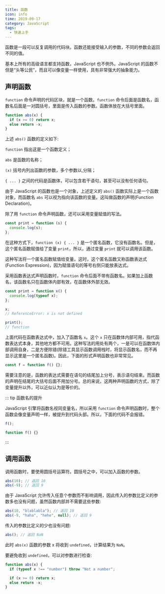 ```yaml
---
title: 函数
icon: info
time: 2019-09-17
category: JavaScript
tags:
  - 快速上手
---
```


函数是一段可以反复调用的代码块。函数还能接受输入的参数，不同的参数会返回不同的值。

基本上所有的高级语言都支持函数，JavaScript 也不例外。JavaScript 的函数不但是“头等公民”，而且可以像变量一样使用，具有非常强大的抽象能力。

<!-- more -->

## 声明函数

`function` 命令声明的代码区块，就是一个函数。`function` 命令后面是函数名，函数名后面是一对圆括号，里面是传入函数的参数。函数体放在大括号里面。

```js
function abs(x) {
  if (x >= 0) return x;
  else return -x;
}
```

上述 `abs()` 函数的定义如下:

`function` 指出这是一个函数定义；

`abs` 是函数的名称；

`(x)` 括号内列出函数的参数，多个参数以,分隔；

`{ ... }` 之间的代码是函数体，可以包含若干语句，甚至可以没有任何语句。

由于 JavaScript 的函数也是一个对象，上述定义的 `abs()` 函数实际上是一个函数对象，而函数名 `abs` 可以视为指向该函数的变量。这叫做函数的声明(Function Declaration)。

除了用 `function` 命令声明函数，还可以采用变量赋值的写法。

```js
const print = function (s) {
  console.log(s);
};
```

在这种方式下，`function (x) { ... }` 是一个匿名函数，它没有函数名。但是，这个匿名函数赋值给了变量 `print`，所以，通过变量 `print` 就可以调用该函数。

这种写法将一个匿名函数赋值给变量。这时，这个匿名函数又称函数表达式(Function Expression)，因为赋值语句的等号右侧只能放表达式。

采用函数表达式声明函数时，`function` 命令后面不带有函数名。如果加上函数名，该函数名只在函数体内部有效，在函数体外部无效。

```js
const print = function x() {
  console.log(typeof x);
};

x;
// ReferenceError: x is not defined

print();
// function
```

上面代码在函数表达式中，加入了函数名 `x`。这个 `x` 只在函数体内部可用，指代函数表达式本身，其他地方都不可用。这种写法的用处有两个，一是可以在函数体内部调用自身，二是方便除错(除错工具显示函数调用栈时，将显示函数名，而不再显示这里是一个匿名函数)。因此，下面的形式声明函数也非常常见。

```js
const f = function f() {};
```

需要注意的是，函数的表达式需要在语句的结尾加上分号，表示语句结束。而函数的声明在结尾的大括号后面不用加分号。总的来说，这两种声明函数的方式，除了变量提升以外，可以近似认为是等价的。

::: tip 函数名的提升

JavaScript 引擎将函数名视同变量名，所以采用 `function` 命令声明函数时，整个函数会像变量声明一样，被提升到代码头部。所以，下面的代码不会报错。

```js
f();

function f() {}
```

:::

## 调用函数

调用函数时，要使用圆括号运算符。圆括号之中，可以加入函数的参数。

```js
abs(10); // 返回 10
abs(-9); // 返回 9
```

由于 JavaScript 允许传入任意个参数而不影响调用，因此传入的参数比定义的参数多也没有问题，虽然函数内部并不需要这些参数:

```js
abs(10, "blablabla"); // 返回 10
abs(-9, "haha", "hehe", null); // 返回 9
```

传入的参数比定义的少也没有问题:

```js
abs(); // 返回 NaN
```

此时 `abs(x)` 函数的参数 x 将收到 `undefined`，计算结果为 `NaN`。

要避免收到 `undefined`，可以对参数进行检查:

```js
function abs(x) {
  if (typeof x !== "number") throw "Not a number";

  if (x >= 0) return x;
  else return -x;
}
```
